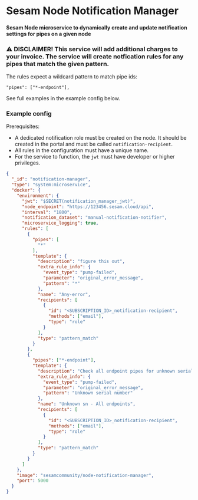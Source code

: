 # Sesam Node Notification Manager

#### Sesam Node microservice to dynamically create and update notification settings for pipes on a given node

### :warning: DISCLAIMER! This service will add additional charges to your invoice. The service will create notfication rules for any pipes that match the given pattern. 

The rules expect a wildcard pattern to match pipe ids:
```
"pipes": ["*-endpoint"],
```
See full examples in the example config below.

### Example config

Prerequisites:
* A dedicated notification role must be created on the node. It should be created in the portal and must be called `notification-recipient`.
* All rules in the configuration must have a unique name.
* For the service to function, the `jwt` must have developer or higher privileges.


```json
{
  "_id": "notification-manager",
  "type": "system:microservice",
  "docker": {
    "environment": {
      "jwt": "$SECRET(notification_manager_jwt)",
      "node_endpoint": "https://123456.sesam.cloud/api",
      "interval": "1800",
      "notification_dataset": "manual-notification-notifier",
      "microservice_logging": true,
      "rules": [
        {
          "pipes": [
            "*"
          ],
          "template": {
            "description": "figure this out",
            "extra_rule_info": {
              "event_type": "pump-failed",
              "parameter": "original_error_message",
              "pattern": "*"
            },
            "name": "Any-error",
            "recipients": [
              {
                "id": "<SUBSCRIPTION_ID>_notification-recipient",
                "methods": ["email"],
                "type": "role"
              }
            ],
            "type": "pattern_match"
          }
        },
        {
          "pipes": ["*-endpoint"],
          "template": {
            "description": "Check all endpoint pipes for unknown serial number error.",
            "extra_rule_info": {
              "event_type": "pump-failed",
              "parameter": "original_error_message",
              "pattern": "Unknown serial number"
            },
            "name": "Unknown sn - All endpoints",
            "recipients": [
              {
                "id": "<SUBSCRIPTION_ID>_notification-recipient",
                "methods": ["email"],
                "type": "role"
              }
            ],
            "type": "pattern_match"
          }
        }
      ]
    },
    "image": "sesamcommunity/node-notification-manager",
    "port": 5000
  }
}
```
